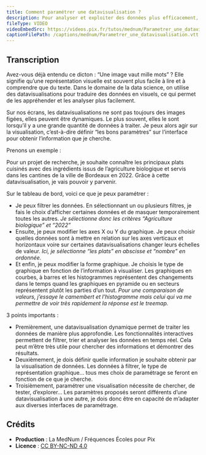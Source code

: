 ```yaml
---
title: Comment paramétrer une datavisualisation ?
description: Pour analyser et exploiter des données plus efficacement, on peut les visualiser ! Dans cette vidéo, nous allons voir comment paramétrer des visualisations de données.
fileType: VIDEO
videoEmbedSrc: https://videos.pix.fr/tutos/mednum/Parametrer_une_dataviz.mp4
captionFilePath: /captions/mednum/Parametrer_une_datavisualisation.vtt
---
```


## Transcription

Avez-vous déjà entendu ce dicton : “Une image vaut mille mots” ? Elle signifie qu’une représentation visuelle est souvent plus facile à lire et à comprendre que du texte. Dans le domaine de la data science, on utilise des datavisualisations pour traduire des données en visuels, ce qui permet de les appréhender et les analyser plus facilement.

Sur nos écrans, les datavisualisations ne sont pas toujours des images figées, elles peuvent être dynamiques. Le plus souvent, elles le sont lorsqu’il y a une grande quantité de données à traiter.
Je peux alors agir sur la visualisation, c’est-à-dire définir “les bons paramètres” sur l’interface pour obtenir l’information que je cherche.

Prenons un exemple :

Pour un projet de recherche, je souhaite connaître les principaux plats cuisinés avec des ingrédients issus de l’agriculture biologique et servis dans les cantines de la ville de Bordeaux en 2022. Grâce à cette datavisualisation, je vais pouvoir y parvenir.

Sur le tableau de bord, voici ce que je peux paramétrer :

- Je peux filtrer les données. En sélectionnant un ou plusieurs filtres, je fais le choix d’afficher certaines données et de masquer temporairement toutes les autres.
*Je sélectionne donc les critères “Agriculture biologique” et “2022”*
- Ensuite, je peux modifier les axes X ou Y du graphique. Je peux choisir quelles données sont à mettre en relation sur les axes verticaux et horizontaux voire sur certaines datavisualisations changer leurs échelles de valeur.
*Ici, je sélectionne “les plats” en abscisse et “nombre” en ordonnée.*
- Et enfin, je peux modifier la forme graphique. Je choisis le type de graphique en fonction de l’information à visualiser. Les graphiques en courbes, à barres et les histogrammes représentent des changements dans le temps quand les graphiques en pyramide ou en secteurs représentent plutôt les parties d’un tout.
*Pour une comparaison de valeurs, j’essaye le camembert et l’histogramme mais celui qui va me permettre de voir très rapidement la réponse est le treemap.*

3 points importants :

- Premièrement, une datavisualisation dynamique permet de traiter les données de manière plus approfondie.
Les fonctionnalités interactives permettent de filtrer, trier et analyser les données en temps réel. Cela peut m’être très utile pour chercher des informations et démontrer des résultats.
- Deuxièmement, je dois définir quelle information je souhaite obtenir par la visualisation de données. Les données à filtrer, le type de représentation graphique… tous mes choix de paramétrage se feront en fonction de ce que je cherche.
- Troisièmement, paramétrer une visualisation nécessite de chercher, de tester, d’explorer… Les paramètres proposés seront différents d’une datavisualisation à une autre, je dois donc être en capacité de m’adapter aux diverses interfaces de paramétrage.

## Crédits

- **Production** : La MedNum / Fréquences Écoles pour Pix
- **Licence** : [CC BY-NC-ND 4.0](https://creativecommons.org/licenses/by-nc-nd/4.0/deed.fr)
